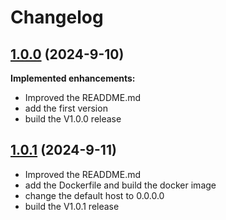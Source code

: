 # Changelog
## [1.0.0]() (2024-9-10)
**Implemented enhancements:**
- Improved the READDME.md
- add the first version
- build the V1.0.0 release

## [1.0.1]() (2024-9-11)
- Improved the READDME.md
- add the Dockerfile and build the docker image
- change the default host to 0.0.0.0
- build the V1.0.1 release